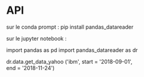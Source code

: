 # API

sur le conda prompt : 
pip install pandas_datareader


sur le jupyter notebook :

import pandas as pd
import pandas_datareader as dr


dr.data.get_data_yahoo ('ibm', start = '2018-09-01',   
                       end = '2018-11-24')   

